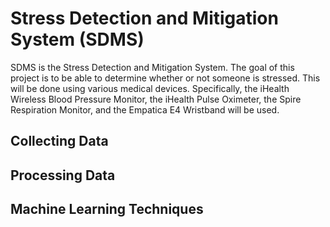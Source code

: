# Stress Detection and Mitigation System (SDMS)
SDMS is the Stress Detection and Mitigation System. The goal of this project is to be able to determine whether or not
someone is stressed. This will be done using various medical devices. Specifically, the iHealth Wireless Blood Pressure 
Monitor, the iHealth Pulse Oximeter, the Spire Respiration Monitor, and the Empatica E4 Wristband will be used. 

## Collecting Data


## Processing Data

## Machine Learning Techniques
